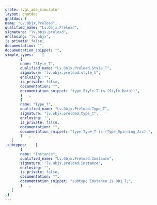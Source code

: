 ```yaml
---
crate: lvgl_ada_simulator
layout: gnatdoc
gnatdoc: {
name: "Lv.Objx.Preload",
qualified_name: "Lv.Objx.Preload",
signature: "lv.objx.preload",
enclosing: "lv.objx",
is_private: false,
documentation: "",
documentation_snippet: "",
simple_types:    [
       {
       name: "Style_T",
       qualified_name: "Lv.Objx.Preload.Style_T",
       signature: "lv.objx.preload.style_t",
       enclosing: "",
       is_private: false,
       documentation: "",
       documentation_snippet: "type Style_T is (Style_Main);",
       }   ,
       {
       name: "Type_T",
       qualified_name: "Lv.Objx.Preload.Type_T",
       signature: "lv.objx.preload.type_t",
       enclosing: "",
       is_private: false,
       documentation: "",
       documentation_snippet: "type Type_T is (Type_Spinning_Arc);",
       }   ,
   ]
,subtypes:    [
       {
       name: "Instance",
       qualified_name: "Lv.Objx.Preload.Instance",
       signature: "lv.objx.preload.instance",
       enclosing: "",
       is_private: false,
       documentation: "",
       documentation_snippet: "subtype Instance is Obj_T;",
       }   ,
   ]
,}
---
```

